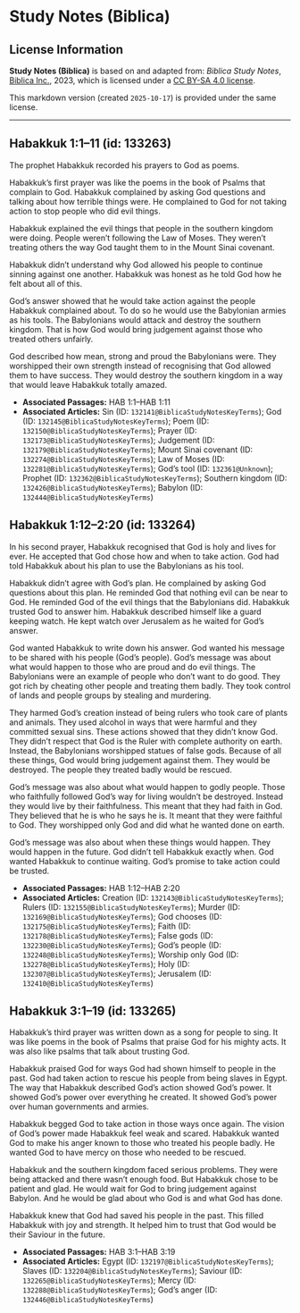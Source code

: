 # Study Notes (Biblica)

## License Information

**Study Notes (Biblica)** is based on and adapted from: _Biblica Study Notes_, [Biblica Inc.](https://www.biblica.com/), 2023, which is licensed under a [CC BY-SA 4.0 license](https://creativecommons.org/licenses/by-sa/4.0/legalcode.en).

This markdown version (created `2025-10-17`) is provided under the same license.



--------------------------------

## Habakkuk 1:1–11 (id: 133263)

The prophet Habakkuk recorded his prayers to God as poems.

Habakkuk’s first prayer was like the poems in the book of Psalms that complain to God. Habakkuk complained by asking God questions and talking about how terrible things were. He complained to God for not taking action to stop people who did evil things.

Habakkuk explained the evil things that people in the southern kingdom were doing. People weren’t following the Law of Moses. They weren’t treating others the way God taught them to in the Mount Sinai covenant.

Habakkuk didn’t understand why God allowed his people to continue sinning against one another. Habakkuk was honest as he told God how he felt about all of this.

God’s answer showed that he would take action against the people Habakkuk complained about. To do so he would use the Babylonian armies as his tools. The Babylonians would attack and destroy the southern kingdom. That is how God would bring judgement against those who treated others unfairly.

God described how mean, strong and proud the Babylonians were. They worshipped their own strength instead of recognising that God allowed them to have success. They would destroy the southern kingdom in a way that would leave Habakkuk totally amazed.

* **Associated Passages:** HAB 1:1–HAB 1:11
* **Associated Articles:** Sin (ID: `132141@BiblicaStudyNotesKeyTerms`); God (ID: `132145@BiblicaStudyNotesKeyTerms`); Poem (ID: `132150@BiblicaStudyNotesKeyTerms`); Prayer (ID: `132173@BiblicaStudyNotesKeyTerms`); Judgement (ID: `132179@BiblicaStudyNotesKeyTerms`); Mount Sinai covenant (ID: `132274@BiblicaStudyNotesKeyTerms`); Law of Moses (ID: `132281@BiblicaStudyNotesKeyTerms`); God’s tool (ID: `132361@Unknown`); Prophet (ID: `132362@BiblicaStudyNotesKeyTerms`); Southern kingdom (ID: `132426@BiblicaStudyNotesKeyTerms`); Babylon (ID: `132444@BiblicaStudyNotesKeyTerms`)

## Habakkuk 1:12–2:20 (id: 133264)

In his second prayer, Habakkuk recognised that God is holy and lives for ever. He accepted that God chose how and when to take action. God had told Habakkuk about his plan to use the Babylonians as his tool.

Habakkuk didn’t agree with God’s plan. He complained by asking God questions about this plan. He reminded God that nothing evil can be near to God. He reminded God of the evil things that the Babylonians did. Habakkuk trusted God to answer him. Habakkuk described himself like a guard keeping watch. He kept watch over Jerusalem as he waited for God’s answer.

God wanted Habakkuk to write down his answer. God wanted his message to be shared with his people (God’s people). God’s message was about what would happen to those who are proud and do evil things. The Babylonians were an example of people who don’t want to do good. They got rich by cheating other people and treating them badly. They took control of lands and people groups by stealing and murdering.

They harmed God’s creation instead of being rulers who took care of plants and animals. They used alcohol in ways that were harmful and they committed sexual sins. These actions showed that they didn’t know God. They didn’t respect that God is the Ruler with complete authority on earth. Instead, the Babylonians worshipped statues of false gods. Because of all these things, God would bring judgement against them. They would be destroyed. The people they treated badly would be rescued.

God’s message was also about what would happen to godly people. Those who faithfully followed God’s way for living wouldn’t be destroyed. Instead they would live by their faithfulness. This meant that they had faith in God. They believed that he is who he says he is. It meant that they were faithful to God. They worshipped only God and did what he wanted done on earth.

God’s message was also about when these things would happen. They would happen in the future. God didn’t tell Habakkuk exactly when. God wanted Habakkuk to continue waiting. God’s promise to take action could be trusted.

* **Associated Passages:** HAB 1:12–HAB 2:20
* **Associated Articles:** Creation (ID: `132143@BiblicaStudyNotesKeyTerms`); Rulers (ID: `132155@BiblicaStudyNotesKeyTerms`); Murder (ID: `132169@BiblicaStudyNotesKeyTerms`); God chooses (ID: `132175@BiblicaStudyNotesKeyTerms`); Faith (ID: `132178@BiblicaStudyNotesKeyTerms`); False gods (ID: `132230@BiblicaStudyNotesKeyTerms`); God’s people (ID: `132248@BiblicaStudyNotesKeyTerms`); Worship only God (ID: `132278@BiblicaStudyNotesKeyTerms`); Holy (ID: `132307@BiblicaStudyNotesKeyTerms`); Jerusalem (ID: `132410@BiblicaStudyNotesKeyTerms`)

## Habakkuk 3:1–19 (id: 133265)

Habakkuk’s third prayer was written down as a song for people to sing. It was like poems in the book of Psalms that praise God for his mighty acts. It was also like psalms that talk about trusting God.

Habakkuk praised God for ways God had shown himself to people in the past. God had taken action to rescue his people from being slaves in Egypt. The way that Habakkuk described God’s action showed God’s power. It showed God’s power over everything he created. It showed God’s power over human governments and armies.

Habakkuk begged God to take action in those ways once again. The vision of God’s power made Habakkuk feel weak and scared. Habakkuk wanted God to make his anger known to those who treated his people badly. He wanted God to have mercy on those who needed to be rescued.

Habakkuk and the southern kingdom faced serious problems. They were being attacked and there wasn’t enough food. But Habakkuk chose to be patient and glad. He would wait for God to bring judgement against Babylon. And he would be glad about who God is and what God has done.

Habakkuk knew that God had saved his people in the past. This filled Habakkuk with joy and strength. It helped him to trust that God would be their Saviour in the future.

* **Associated Passages:** HAB 3:1–HAB 3:19
* **Associated Articles:** Egypt (ID: `132197@BiblicaStudyNotesKeyTerms`); Slaves (ID: `132204@BiblicaStudyNotesKeyTerms`); Saviour (ID: `132265@BiblicaStudyNotesKeyTerms`); Mercy (ID: `132288@BiblicaStudyNotesKeyTerms`); God’s anger (ID: `132446@BiblicaStudyNotesKeyTerms`)

